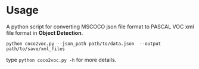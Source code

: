 Usage
=============

A python script for converting MSCOCO json file format to PASCAL VOC xml file format  in **Object Detection**.

`python coco2voc.py --json_path path/to/data.json  --output path/to/save/xml_files `



type `python coco2voc.py -h` for more details.

